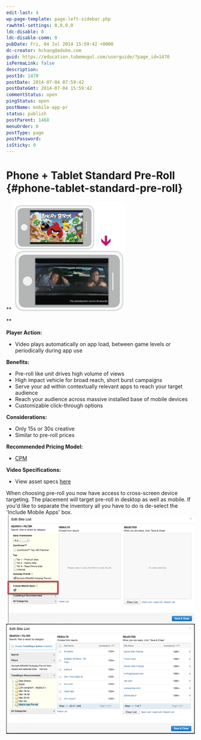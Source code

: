 ```yaml
---
edit-last: 4
wp-page-template: page-left-sidebar.php
rawhtml-settings: 0,0,0,0
ldc-disable: 0
ldc-disable-comm: 0
pubDate: Fri, 04 Jul 2014 15:59:42 +0000
dc-creator: hchang@adobe.com
guid: https://education.tubemogul.com/userguide/?page_id=1470
isPermaLink: false
description: 
postId: 1470
postDate: 2014-07-04 07:59:42
postDateGmt: 2014-07-04 15:59:42
commentStatus: open
pingStatus: open
postName: mobile-app-pr
status: publish
postParent: 1468
menuOrder: 0
postType: page
postPassword: 
isSticky: 0
---
```


# Phone + Tablet Standard Pre-Roll {#phone-tablet-standard-pre-roll}

** ![Mobile App PR](assets/mobile-app-pr-300x293.png)

**
  
**Player Action:**

* Video plays automatically on app load, between game levels or periodically during app use

**Benefits:**

* Pre-roll like unit drives high volume of views
* High impact vehicle for broad reach, short burst campaigns
* Serve your ad within contextually relevant apps to reach your target audience
* Reach your audience across massive installed base of mobile devices
* Customizable click-through options

**Considerations:**

* Only 15s or 30s creative
* Similar to pre-roll prices

**Recommended Pricing Model:**

* [CPM](../../../../user-guide/planning/ad-formats/performance-pricing.md)

**Video Specifications:**

* View asset specs [here](../../../../user-guide/planning/ad-formats/ad-specs.md)

When choosing pre-roll you now have access to cross-screen device targeting. The placement will target pre-roll in desktop as well as mobile. If you'd like to separate the inventory all you have to do is de-select the 'Include Mobile Apps' box.
[ ![3](assets/3.png)](assets/3.png) [ ![6](assets/6.png)](assets/6.png) 